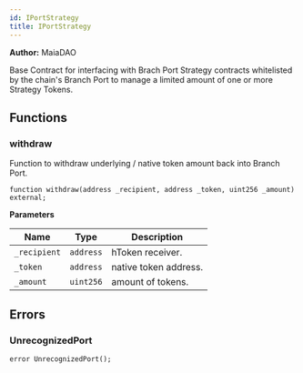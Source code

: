 ```yaml
---
id: IPortStrategy
title: IPortStrategy
---
```


**Author:**
MaiaDAO

Base Contract for interfacing with Brach Port Strategy contracts
whitelisted by the chain's Branch Port to manage a limited amount
of one or more Strategy Tokens.


## Functions
### withdraw

Function to withdraw underlying / native token amount back into Branch Port.


```solidity
function withdraw(address _recipient, address _token, uint256 _amount) external;
```
**Parameters**

|Name|Type|Description|
|----|----|-----------|
|`_recipient`|`address`|hToken receiver.|
|`_token`|`address`|native token address.|
|`_amount`|`uint256`|amount of tokens.|


## Errors
### UnrecognizedPort

```solidity
error UnrecognizedPort();
```

